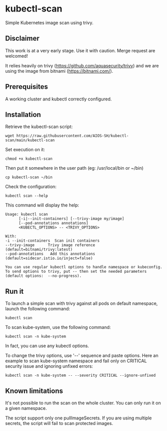 # kubectl-scan

Simple Kubernetes image scan using trivy.

## Disclaimer

This work is at a very early stage. Use it with caution. Merge request are welcomed!

It relies heavily on trivy (https://github.com/aquasecurity/trivy) and we are using the image from bitnami
(https://bitnami.com/).

## Prerequisites

A working cluster and kubectl correctly configured.

## Installation

Retrieve the kubectl-scan script:

    wget https://raw.githubusercontent.com/AIOS-SH/kubectl-scan/main/kubectl-scan

Set execution on it:

    chmod +x kubectl-scan

Then put it somewhere in the user path (eg: /usr/local/bin or ~/bin)

    cp kubectl-scan ~/bin

Check the configuration:

    kubectl scan --help

This command will display the help:

    Usage: kubectl scan
          [-i|--init-containers] [--trivy-image my/image]
          [--pod-annotations annotations]
          <KUBECTL_OPTIONS> -- <TRIVY_OPTIONS>

    With:
    -i --init-containers  Scan init containers
    --trivy-image      Trivy image reference (default=bitnami/trivy:latest)
    --pod-annotations   Add this annotations (default=sidecar.istio.io/inject=false)
    
    You can use regular kubectl options to handle namespace or kubeconfig.
    To send options to trivy, put -- then set the needed parameters (default options:  --no-progress).

## Run it

To launch a simple scan with trivy against all pods on default namespace, launch the following command:

    kubectl scan

To scan kube-system, use the following command:

    kubectl scan -n kube-system

In fact, you can use any kubectl options.

To change the trivy options, use '--' sequence and paste options. Here an example to scan kube-system namespace and
fail only on CRITICAL security issue and ignoring unfixed errors:

    kubectl scan -n kube-system -- --severity CRITICAL --ignore-unfixed

## Known limitations

It's not possible to run the scan on the whole cluster. You can only run it on a given namespace.

The script support only one pullImageSecrets. If you are using multiple secrets, the script will fail to scan protected
images.
